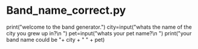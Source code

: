 # Band_name_correct.py
print("welcome to the band generator.") 
city=input("whats the name of the city you grew up in?\n ") 
pet=input("whats your pet name?\n ") 
print("your band name could be "+ city + " " + pet)
